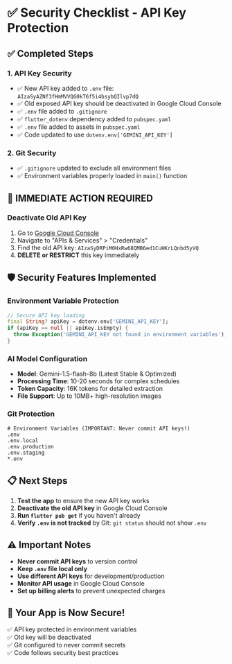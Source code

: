 # ✅ Security Checklist - API Key Protection

## ✅ Completed Steps

### 1. **API Key Security**
- ✅ New API key added to `.env` file: `AIzaSyAZNf3fHmMVVQG0kT6f5i4bsybQIlvp7dQ`
- ✅ Old exposed API key should be deactivated in Google Cloud Console
- ✅ `.env` file added to `.gitignore` 
- ✅ `flutter_dotenv` dependency added to `pubspec.yaml`
- ✅ `.env` file added to assets in `pubspec.yaml`
- ✅ Code updated to use `dotenv.env['GEMINI_API_KEY']`

### 2. **Git Security**
- ✅ `.gitignore` updated to exclude all environment files
- ✅ Environment variables properly loaded in `main()` function

## 🚨 IMMEDIATE ACTION REQUIRED

### **Deactivate Old API Key**
1. Go to [Google Cloud Console](https://console.cloud.google.com/)
2. Navigate to "APIs & Services" > "Credentials"
3. Find the old API key: `AIzaSyDRPiM0HxRw68QMB6ed1CuHKrLQnbd5yVQ`
4. **DELETE or RESTRICT** this key immediately

## 🛡️ Security Features Implemented

### **Environment Variable Protection**
```dart
// Secure API key loading
final String? apiKey = dotenv.env['GEMINI_API_KEY'];
if (apiKey == null || apiKey.isEmpty) {
  throw Exception('GEMINI_API_KEY not found in environment variables');
}
```

### **AI Model Configuration**
- **Model**: Gemini-1.5-flash-8b (Latest Stable & Optimized)
- **Processing Time**: 10-20 seconds for complex schedules
- **Token Capacity**: 16K tokens for detailed extraction
- **File Support**: Up to 10MB+ high-resolution images

### **Git Protection**
```gitignore
# Environment Variables (IMPORTANT: Never commit API keys!)
.env
.env.local
.env.production
.env.staging
*.env
```

## 📋 Next Steps

1. **Test the app** to ensure the new API key works
2. **Deactivate the old API key** in Google Cloud Console
3. **Run `flutter pub get`** if you haven't already
4. **Verify `.env` is not tracked** by Git: `git status` should not show `.env`

## ⚠️ Important Notes

- **Never commit API keys** to version control
- **Keep `.env` file local only**
- **Use different API keys** for development/production
- **Monitor API usage** in Google Cloud Console
- **Set up billing alerts** to prevent unexpected charges

## 🔐 Your App is Now Secure!

✅ API key protected in environment variables  
✅ Old key will be deactivated  
✅ Git configured to never commit secrets  
✅ Code follows security best practices  
